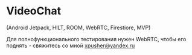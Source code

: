 # VideoChat
(Android Jetpack, HILT, ROOM, WebRTC, Firestiore, MVP)  

Для полнофункционального тестирования нужен WebRTC, чтобы его поднять - свяжитесь со мной xpusher@yandex.ru 
